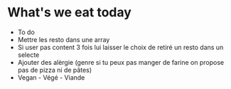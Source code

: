 # What's we eat today

- To do
- Mettre les resto dans une array
- Si user pas content 3 fois lui laisser le choix de retiré un resto dans un selecte 
- Ajouter des alèrgie (genre si tu peux pas manger de farine on propose pas de pizza ni de pâtes)
- Vegan - Végé - Viande
